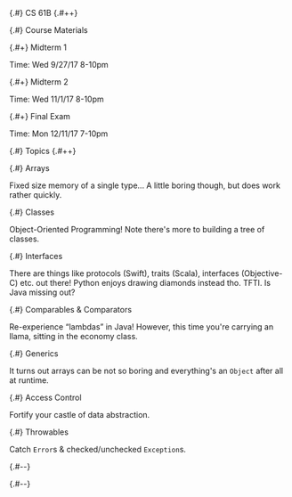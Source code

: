 
{.#} CS 61B
{.#++}

{.#} Course Materials

<div data-markdown class="cards">
  <div data-markdown>

{.#+} Midterm 1

Time: Wed 9/27/17 8-10pm

  </div>
  <div data-markdown>

{.#+} Midterm 2

Time: Wed 11/1/17 8-10pm

  </div>
  <div data-markdown>

{.#+} Final Exam

Time: Mon 12/11/17 7-10pm

  </div>
</div>

{.#} Topics
{.#++}

<div data-markdown class="cards">
  <div data-markdown>

{.#} Arrays

Fixed size memory of a single type... A little boring though, but does work rather quickly.

  </div>
  <div data-markdown>

{.#} Classes

Object-Oriented Programming! Note there's more to building a tree of classes.

  </div>
  <div data-markdown>

{.#} Interfaces

There are things like protocols (Swift), traits (Scala), interfaces (Objective-C) etc. out there! Python enjoys drawing diamonds instead tho.
TFTI. Is Java missing out?

  </div>
  <div data-markdown>

{.#} Comparables & Comparators

Re-experience <q>lambdas</q> in Java! However, this time you're carrying an llama, sitting in the economy class.

  </div>
  <div data-markdown>

{.#} Generics

It turns out arrays can be not so boring and everything's an `Object` after all at runtime.

  </div>
  <div data-markdown>

{.#} Access Control

Fortify your castle of data abstraction.

  </div>
  <div data-markdown>

{.#} Throwables

Catch `Error`s & checked/unchecked `Exception`s.

  </div>
</div>

{.#--}

{.#--}
